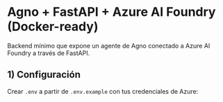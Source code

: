 # Agno + FastAPI + Azure AI Foundry (Docker-ready)

Backend mínimo que expone un agente de Agno conectado a Azure AI Foundry a través de FastAPI.

## 1) Configuración

Crear `.env` a partir de `.env.example` con tus credenciales de Azure:

